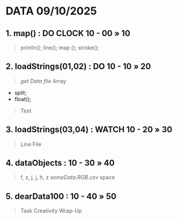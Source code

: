 # DATA 09/10/2025

## 1. map() : **DO CLOCK**                 10 - 00 » 10

> println();
> line();
> map ();
> stroke();

## 2. loadStrings(01,02) :  **DO**        10 - 10 » 20

> _get Data file_
> Array
* split;
* float();
> Text

## 3. loadStrings(03,04) :  **WATCH**     10 - 20 » 30

> Line
> File

## 4. dataObjects :                       10 - 30 » 40

> f, z, j, j, h, z
> _someData.RGB.csv_
> space

## 5. dearData100 :                       10 - 40 » 50

> Task
> Creativity
> Wrap-Up

